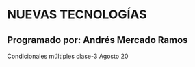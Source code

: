 # NUEVAS TECNOLOGÍAS
## Programado por: Andrés Mercado Ramos
Condicionales múltiples clase-3 Agosto 20
